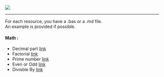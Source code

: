 ![](https://wiki.documentfoundation.org/images/7/77/LibreOffice_external_logo_300px.png)

---

For each resource, you have a .bas or a .md file.  
An example is provided if possible.

#### Math :

- Decimal part [link](https://github.com/NicoDupont/Resources/blob/master/LibreOffice/Math/decimal_part.bas)
- Factorial [link](https://github.com/NicoDupont/Resources/blob/master/LibreOffice/Math/factorial.bas)
- Prime number [link](https://github.com/NicoDupont/Resources/blob/master/LibreOffice/Math/is_prime.bas)
- Even or Odd [link](https://github.com/NicoDupont/Resources/blob/master/LibreOffice/Math/iseven.bas)
- Divisble By [link](https://github.com/NicoDupont/Resources/blob/master/LibreOffice/Math/isdivisibleby.bas)
